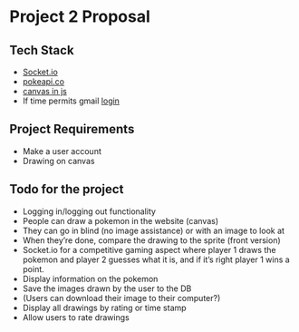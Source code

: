 # Project 2 Proposal
## Tech Stack
- [Socket.io](https://github.com/doghappy/socket.io-client-csharp)
- [pokeapi.co](https://pokeapi.co/)
- [canvas in js](https://www.w3schools.com/graphics/canvas_drawing.asp)
- If time permits gmail [login](https://developers.google.com/gmail/api/quickstart/dotnet)

## Project Requirements
- Make a user account
- Drawing on canvas

## Todo for the project
- Logging in/logging out functionality
- People can draw a pokemon in the website (canvas)
- They can go in blind (no image assistance) or with an image to look at
- When they’re done, compare the drawing to the sprite (front version) 
- Socket.io for a competitive gaming aspect where player 1 draws the pokemon and player 2 guesses what it is, and if it’s right player 1 wins a point. 
- Display information on the pokemon
- Save the images drawn by the user to the DB
- (Users can download their image to their computer?)
- Display all drawings by rating or time stamp
- Allow users to rate drawings

